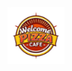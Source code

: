 <a href="https://drive.google.com/file/d/1D0swmrbW2vEMFfoKP_xhP1b19IdixZ8j/view?usp=sharing" tagret="__blank"><img src="./common/welcome.png" style="width:20%; height:auto;"/></a>
